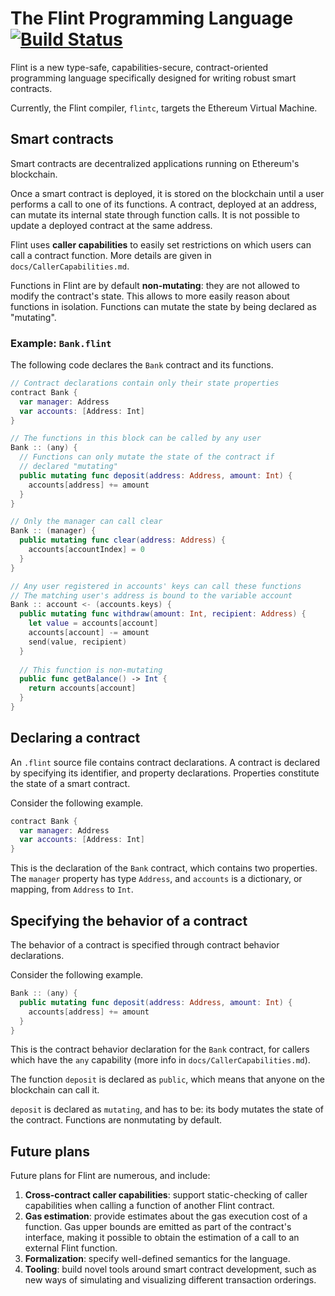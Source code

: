 # The Flint Programming Language [![Build Status](https://travis-ci.com/franklinsch/flint.svg?token=QwcCuJTEqyvvqgtqAD5V&branch=master)](https://travis-ci.com/franklinsch/flint)

Flint is a new type-safe, capabilities-secure, contract-oriented programming language specifically designed for writing robust smart contracts.

Currently, the Flint compiler, `flintc`, targets the Ethereum Virtual Machine. 

## Smart contracts

Smart contracts are decentralized applications running on Ethereum's blockchain.

Once a smart contract is deployed, it is stored on the blockchain until a user performs a call to one of its functions. A contract, deployed at an address, can mutate its internal state through function calls. It is not possible to update a deployed contract at the same address.

Flint uses **caller capabilities** to easily set restrictions on which users can call a contract function. More details are given in `docs/CallerCapabilities.md`.

Functions in Flint are by default **non-mutating**: they are not allowed to modify the contract's state. This allows to more easily reason about functions in isolation. Functions can mutate the state by being declared as "mutating".

### Example: `Bank.flint`

The following code declares the `Bank` contract and its functions.

```swift
// Contract declarations contain only their state properties
contract Bank {
  var manager: Address
  var accounts: [Address: Int]
}

// The functions in this block can be called by any user
Bank :: (any) {
  // Functions can only mutate the state of the contract if 
  // declared "mutating"
  public mutating func deposit(address: Address, amount: Int) {
    accounts[address] += amount
  }
}

// Only the manager can call clear
Bank :: (manager) {
  public mutating func clear(address: Address) {
    accounts[accountIndex] = 0
  }
} 

// Any user registered in accounts' keys can call these functions
// The matching user's address is bound to the variable account
Bank :: account <- (accounts.keys) {
  public mutating func withdraw(amount: Int, recipient: Address) {
    let value = accounts[account]
    accounts[account] -= amount
    send(value, recipient)
  }
  
  // This function is non-mutating
  public func getBalance() -> Int {
    return accounts[account]
  }
}

```

## Declaring a contract

An `.flint` source file contains contract declarations. A contract is declared by specifying its identifier, and property declarations. Properties constitute the state of a smart contract.

Consider the following example.

```swift
contract Bank {
  var manager: Address
  var accounts: [Address: Int]
}
```

This is the declaration of the `Bank` contract, which contains two properties. The `manager` property has type `Address`, and `accounts` is a dictionary, or mapping, from `Address` to `Int`.

## Specifying the behavior of a contract

The behavior of a contract is specified through contract behavior declarations.

Consider the following example.

```swift
Bank :: (any) {
  public mutating func deposit(address: Address, amount: Int) {
    accounts[address] += amount
  }
}
```

This is the contract behavior declaration for the `Bank` contract, for callers which have the `any` capability (more info in `docs/CallerCapabilities.md`).

The function `deposit` is declared as `public`, which means that anyone on the blockchain can call it.

`deposit` is declared as `mutating`, and has to be: its body mutates the state of the contract. Functions are nonmutating by default.

## Future plans

Future plans for Flint are numerous, and include:

1. **Cross-contract caller capabilities**: support static-checking of caller capabilities when calling a function of another Flint contract.
2. **Gas estimation**: provide estimates about the gas execution cost of a function. Gas upper bounds are emitted as part of the contract's interface, making it possible to obtain the estimation of a call to an external Flint function.
3. **Formalization**: specify well-defined semantics for the language.
4. **Tooling**: build novel tools around smart contract development, such as new ways of simulating and visualizing different transaction orderings.
